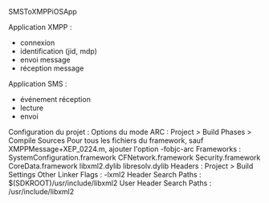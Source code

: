 SMSToXMPPiOSApp

Application XMPP :
- connexion
- identification (jid, mdp)
- envoi message
- réception message

Application SMS :
- événement réception
- lecture
- envoi


Configuration du projet :
    Options du mode ARC :
        Project > Build Phases > Compile Sources
	Pour tous les fichiers du framework, sauf XMPPMessage+XEP_0224.m, ajouter l'option -fobjc-arc
    Frameworks :
        SystemConfiguration.framework
	CFNetwork.framework
	Security.framework
	CoreData.framework
	libxml2.dylib
	libresolv.dylib
    Headers :
	Project > Build Settings
	Other Linker Flags : -lxml2
	Header Search Paths : $(SDKROOT)/usr/include/libxml2
	User Header Search Paths : /usr/include/libxml2



